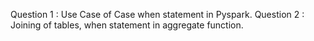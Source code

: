 Question 1 : Use Case of Case when statement in Pyspark.
Question 2 : Joining of tables, when statement in aggregate function.
